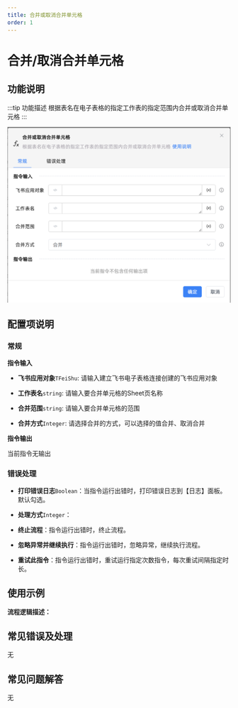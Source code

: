 ```yaml
---
title: 合并或取消合并单元格
order: 1
---
```


# 合并/取消合并单元格

## 功能说明

:::tip 功能描述
根据表名在电子表格的指定工作表的指定范围内合并或取消合并单元格
:::

![合并/取消合并单元格](../../../../assets/合并或取消合并单元格_command.png)

## 配置项说明

### 常规

**指令输入**

- **飞书应用对象**`TFeiShu`: 请输入建立飞书电子表格连接创建的飞书应用对象

- **工作表名**`string`: 请输入要合并单元格的Sheet页名称

- **合并范围**`string`: 请输入要合并单元格的范围

- **合并方式**`Integer`: 请选择合并的方式，可以选择的值合并、取消合并


**指令输出**

当前指令无输出

### 错误处理

- **打印错误日志**`Boolean`：当指令运行出错时，打印错误日志到【日志】面板。默认勾选。

- **处理方式**`Integer`：

 - **终止流程**：指令运行出错时，终止流程。

 - **忽略异常并继续执行**：指令运行出错时，忽略异常，继续执行流程。

 - **重试此指令**：指令运行出错时，重试运行指定次数指令，每次重试间隔指定时长。

## 使用示例

**流程逻辑描述：** 

## 常见错误及处理

无

## 常见问题解答

无


